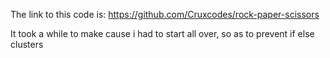 The link to this code is: https://github.com/Cruxcodes/rock-paper-scissors

It took a while to make cause i had to start all over, so as to prevent if else clusters
